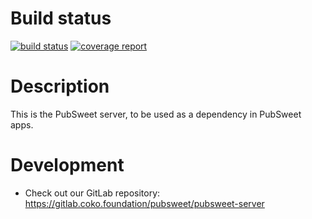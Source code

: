 # Build status

[![build status](https://gitlab.coko.foundation/pubsweet/pubsweet-server/badges/master/build.svg)](https://gitlab.coko.foundation/pubsweet/pubsweet-server/builds)
[![coverage report](https://gitlab.coko.foundation/pubsweet/pubsweet-server/badges/master/coverage.svg)](https://gitlab.coko.foundation/pubsweet/pubsweet-server/commits/master)

# Description

This is the PubSweet server, to be used as a dependency in PubSweet apps.

# Development
- Check out our GitLab repository: https://gitlab.coko.foundation/pubsweet/pubsweet-server
